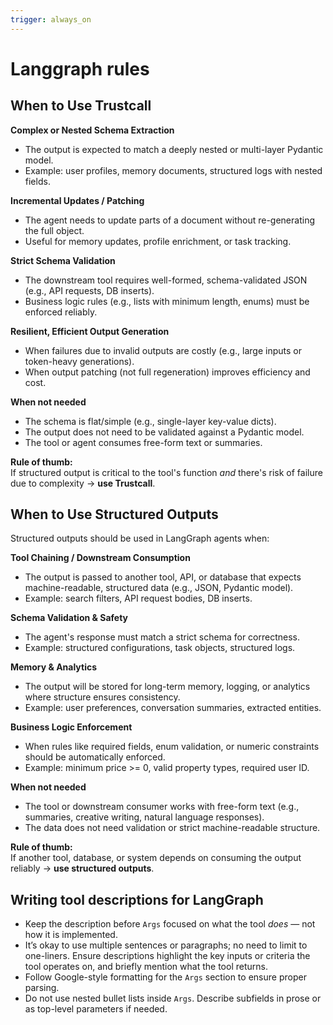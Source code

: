 ```yaml
---
trigger: always_on
---
```


# Langgraph rules

## When to Use Trustcall
**Complex or Nested Schema Extraction**
- The output is expected to match a deeply nested or multi-layer Pydantic model.
- Example: user profiles, memory documents, structured logs with nested fields.

**Incremental Updates / Patching**
- The agent needs to update parts of a document without re-generating the full object.
- Useful for memory updates, profile enrichment, or task tracking.

**Strict Schema Validation**
- The downstream tool requires well-formed, schema-validated JSON (e.g., API requests, DB inserts).
- Business logic rules (e.g., lists with minimum length, enums) must be enforced reliably.

**Resilient, Efficient Output Generation**
- When failures due to invalid outputs are costly (e.g., large inputs or token-heavy generations).
- When output patching (not full regeneration) improves efficiency and cost.

**When not needed**
- The schema is flat/simple (e.g., single-layer key-value dicts).
- The output does not need to be validated against a Pydantic model.
- The tool or agent consumes free-form text or summaries.

**Rule of thumb:**  
If structured output is critical to the tool's function *and* there's risk of failure due to complexity → **use Trustcall**.

## When to Use Structured Outputs

Structured outputs should be used in LangGraph agents when:

**Tool Chaining / Downstream Consumption**
- The output is passed to another tool, API, or database that expects machine-readable, structured data (e.g., JSON, Pydantic model).
- Example: search filters, API request bodies, DB inserts.

**Schema Validation & Safety**
- The agent's response must match a strict schema for correctness.
- Example: structured configurations, task objects, structured logs.

**Memory & Analytics**
- The output will be stored for long-term memory, logging, or analytics where structure ensures consistency.
- Example: user preferences, conversation summaries, extracted entities.

**Business Logic Enforcement**
- When rules like required fields, enum validation, or numeric constraints should be automatically enforced.
- Example: minimum price >= 0, valid property types, required user ID.

**When not needed**
- The tool or downstream consumer works with free-form text (e.g., summaries, creative writing, natural language responses).
- The data does not need validation or strict machine-readable structure.

**Rule of thumb:**  
If another tool, database, or system depends on consuming the output reliably → **use structured outputs**.

## Writing tool descriptions for LangGraph
- Keep the description before `Args` focused on what the tool *does* — not how it is implemented.
- It’s okay to use multiple sentences or paragraphs; no need to limit to one-liners.
Ensure descriptions highlight the key inputs or criteria the tool operates on, and briefly mention what the tool returns.
- Follow Google-style formatting for the `Args` section to ensure proper parsing.
- Do not use nested bullet lists inside `Args`. Describe subfields in prose or as top-level parameters if needed.